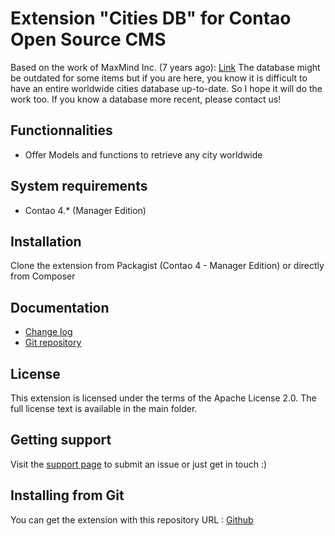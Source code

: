 Extension "Cities DB" for Contao Open Source CMS
======================

Based on the work of MaxMind Inc. (7 years ago): [Link][4]
The database might be outdated for some items but if you are here, you know it is difficult to have an entire worldwide cities database up-to-date. So I hope it will do the work too.
If you know a database more recent, please contact us!

Functionnalities
-------------------
 * Offer Models and functions to retrieve any city worldwide

System requirements
-------------------

 * Contao 4.* (Manager Edition)

Installation
------------

Clone the extension from Packagist (Contao 4 - Manager Edition) or directly from Composer

Documentation
-------------

 * [Change log][1]
 * [Git repository][2]


License
-------

This extension is licensed under the terms of the Apache License 2.0. The full license text is
available in the main folder.


Getting support
---------------

Visit the [support page][3] to submit an issue or just get in touch :)


Installing from Git
-------------------

You can get the extension with this repository URL : [Github][2]

[1]: CHANGELOG.md
[2]: https://github.com/web-ex-machina/contao-cities-db-bundle
[3]: https://www.webexmachina.fr/
[4]: https://www.kaggle.com/datasets/max-mind/world-cities-database